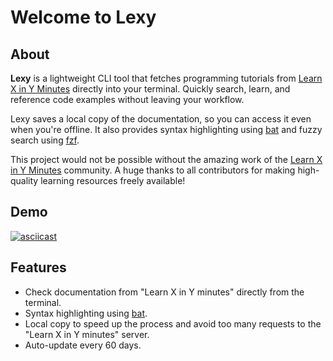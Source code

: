 # Welcome to Lexy

## About

**Lexy** is a lightweight CLI tool that fetches programming tutorials from [Learn X in Y Minutes](https://learnxinyminutes.com) directly into your terminal. Quickly search, learn, and reference code examples without leaving your workflow.

Lexy saves a local copy of the documentation, so you can access it even when you're offline. It also provides syntax highlighting using [bat](https://github.com/sharkdp/bat) and fuzzy search using [fzf](https://github.com/junegunn/fzf).

This project would not be possible without the amazing work of the [Learn X in Y Minutes](https://github.com/adambard/learnxinyminutes-docs) community. A huge thanks to all contributors for making high-quality learning resources freely available!

## Demo

[![asciicast](https://asciinema.org/a/717362.svg)](https://asciinema.org/a/717362)

## Features

- Check documentation from "Learn X in Y minutes" directly from the terminal.
- Syntax highlighting using [bat](https://github.com/sharkdp/bat).
- Local copy to speed up the process and avoid too many requests to the "Learn X in Y minutes" server.
- Auto-update every 60 days.
